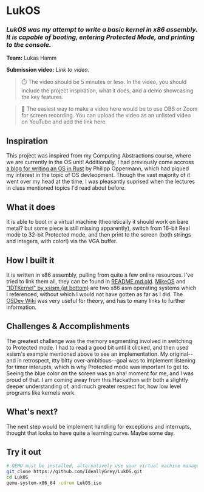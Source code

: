 # LukOS
### *LukOS was my attempt to write a basic kernel in x86 assembly. It is capable of booting, entering Protected Mode, and printing to the console.*
**Team:** Lukas Hamm

**Submission video:** *Link to video.*
> ⏱️ The video should be 5 minutes or less. In the video, you should include the project inspiration, what it does, and a demo showcasing the key features.

> 🎥 The easiest way to make a video here would be to use OBS or Zoom for screen recording. You can upload the video as an unlisted video on YouTube and add the link here.

## Inspiration
This project was inspired from my Computing Abstractions course, where we are currently in the OS unit! Additionally, I had previously come accross [a blog for writing an OS in Rust](https://os.phil-opp.com) by Philipp Oppermann, which had piqued my interest in the topic of OS devleopment. Though the vast majority of it went over my head at the time, I was pleasantly suprised when the lectures in class mentioned topics I'd read about before.

## What it does
It is able to boot in a virtual machine (theoretically it should work on bare metal? but some piece is still missing apparently), switch from 16-bit Real mode to 32-bit Protected mode, and then print to the screen (both strings and integers, with color!) via the VGA buffer.

## How I built it
It is written in x86 assembly, pulling from quite a few online resources. I've tried to link them all, they can be found in [README.md.old](./README.md.old). [MikeOS](https://mikeos.sourceforge.net/) and ["IDTKernel" by xsism (at bottom)](http://www.osdever.net/tutorials/view/interrupts-exceptions-and-idts-part-3-idts) are two x86 asm operating systems which I referenced, without which I would not have gotten as far as I did. The [OSDev Wiki](https://wiki.osdev.org) was very useful for theory, and has to many links to further information. 
## Challenges & Accomplishments
The greatest challenge was the memory segmenting involved in switching to Protected mode. I had to read a good bit until it clicked, and then used xsism's example mentioned above to see an implementation. My original--and in retrospect, itty bitty over-ambitious--goal was to implement listening for timer interupts, which is why Protected mode was important to get to.
Seeing the blue color on the screen was an aha! moment for me, and I was proud of that. I am coming away from this Hackathon with both a slightly deeper understanding of, and much greater respect for, how low level programs like kernels work.

## What's next?
The next step would be implement handling for exceptions and interrupts, thought that looks to have quite a learning curve. Maybe some day.

## Try it out

```bash
# QEMU must be installed, alternatively use your virtual machine manager of choice
git clone https://github.com/IdeallyGrey/LukOS.git
cd LukOS
qemu-system-x86_64 -cdrom LukOS.iso
```

